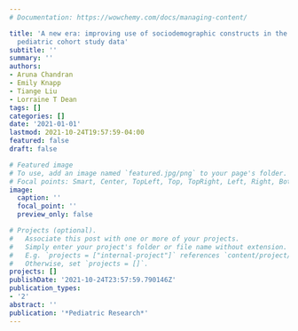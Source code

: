 ```yaml
---
# Documentation: https://wowchemy.com/docs/managing-content/

title: 'A new era: improving use of sociodemographic constructs in the analysis of
  pediatric cohort study data'
subtitle: ''
summary: ''
authors:
- Aruna Chandran
- Emily Knapp
- Tiange Liu
- Lorraine T Dean
tags: []
categories: []
date: '2021-01-01'
lastmod: 2021-10-24T19:57:59-04:00
featured: false
draft: false

# Featured image
# To use, add an image named `featured.jpg/png` to your page's folder.
# Focal points: Smart, Center, TopLeft, Top, TopRight, Left, Right, BottomLeft, Bottom, BottomRight.
image:
  caption: ''
  focal_point: ''
  preview_only: false

# Projects (optional).
#   Associate this post with one or more of your projects.
#   Simply enter your project's folder or file name without extension.
#   E.g. `projects = ["internal-project"]` references `content/project/deep-learning/index.md`.
#   Otherwise, set `projects = []`.
projects: []
publishDate: '2021-10-24T23:57:59.790146Z'
publication_types:
- '2'
abstract: ''
publication: '*Pediatric Research*'
---
```

